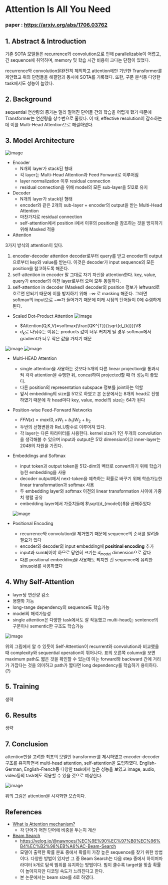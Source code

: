 # Attention Is All You Need
### paper : https://arxiv.org/abs/1706.03762

## 1. Abstract & Introduction
기존 SOTA 모델들은 recurrence와 convolution으로 인해 parallelizable이 어렵고, 긴 sequence에 취약하며, memory 및 학습 시간 비용이 크다는 단점이 있었다.

recurrence와 convolution을완전히 제외하고 attention에만 기반한 Transformer를 제안했고 위의 단점들을 해결함과 동시에 SOTA를 기록했다. 또한, 구문 분석등 다양한
task에서도 성능이 높았다.

## 2. Background
sequential 연산량의 증가는 멀리 떨어진 단어들 간의 학습을 어렵게 했기 때문에 Transformer는 연산량을 상수번으로 줄였다. 이 때, effective resolution이 감소하는데 이를 Multi-Head Attention으로 해결하였다.

## 3. Model Architecture
![image](https://user-images.githubusercontent.com/70709889/176033237-bcc03398-0f12-42d5-9173-d233f9ef52be.png)

- Encoder
  - N개의 layer가 stack된 형태
  - 각 layer는 Multi-Head Attention과 Feed Forward로 이루어짐
  - layer normalization 이후 residual connection
  - residual connection을 위해 model의 모든 sub-layer을 512로 유지
- Decoder
  - N개의 layer가 stack된 형태
  - encoder와 같은 2개의 sub-layer + encoder의 output을 받는 Multi-Head Attention
  - 마찬가지로 residual connection
  - self-attention에서 position i에서 이후의 position을 참조하는 것을 방지하기 위해 Masked 적용
- Attention

3가지 방식의 attention이 있다.
1. encoder-decoder attention
decoder로부터 query를 받고 encoder의 output으로부터 key와 value를 받는다. 이것은 decoder가 input sequence의 모든 position을 참고하도록 해준다.
2. self-attention in encoder
말 그대로 자기 자신을 attention한다. key, value, query가 encoder의 이전 layer로부터 오며 모두 동일하다.
3. self-attention in decoder (Masked)
decoder의 position 정보가 leftward로 흐르면 안되기 때문에 이를 방지하기 위해 $-\infty$ 로 masking 해준다. 그러면 softmax의 input으로 $-\infty$가 들어가기 때문에 미래 시점의 단어들이 0에 수렴하게 된다.

  - Scaled Dot-Product Attention
![image](https://user-images.githubusercontent.com/70709889/176039169-9bdfa9c2-b4d7-45ef-a7f0-ea009fd2f548.png)

    - $Attention(Q,K,V)=softmax(\frac{QK^{T}}{\sqrt{d_{k}}})V$
    - $d_{k}$로 나눠주는 이유는 products 값이 너무 커지게 될 경우 softmax에서 gradient가 너무 작은 값을 가지기 때문
    
![image](https://user-images.githubusercontent.com/70709889/176039860-cf8b4c2c-f462-4431-8ac3-028a3b10d136.png)
![image](https://user-images.githubusercontent.com/70709889/176040649-18e5461a-9dbc-4a22-b438-cec23b2b4daa.png)

  - Multi-HEAD Attention
    - single attention을 사용하는 것보다 h개의 다른 linear projection을 통과시켜 각각 attention을 수행한 뒤, concat하여 projected할 때 더 성능이 좋았다.
    - 다른 position의 representation subspace 정보를 joint하는 역할
    - 앞서 embedding의 size를 512로 하였고 본 논문에서는 8개의 head로 진행하였기 때문에 각 head마다 key, value, model의 size는 64가 된다
- Position-wise Feed-Forward Networks
  - $FFN(x)=max(0,xW_{1}+b_{1})W_{2}+b_{2}$
  - 두번의 선형변환과 ReLU함수로 이루어져 있다.
  - 각 layer는 다른 파라미터를 사용한다. kernel size가 1인 두개의 convolution을 생각해볼 수 있으며 input과 output은 512 dimension이고 inner-layer는 2048의 차원을 가진다.
- Embeddings and Softmax
  - input token과 output token을 512-dim의 벡터로 convert하기 위해 학습가능한 embedding을 사용
  - decoder output에서 next-token을 예측하는 확률로 바꾸기 위해 학습가능한 linear transformation과 softmax 사용
  - 두 embedding layer와 softmax 이전의 linear transformation 사이에 가중치 행렬 공유
  - embedding layer에서 가중치들에 $\sqrt{d_{model}}$을 곱해주었다
  
  ![image](https://user-images.githubusercontent.com/70709889/176045581-a232e2f2-bdc5-438e-b7bd-4d715d68111e.png)

- Positional Encoding
  - recurrence와 convolution을 제거했기 때문에 sequence의 순서를 알려줄 필요가 있다
  - encoder와 decoder의 input embedding에 **positinal encoding** 추가
  - input과 sum되어야 하므로 당연히 크기는 $d_{model}$ dimension으로 같다
  - 다른 positional embedding을 사용해도 되지만 긴 sequence에 유리한 sinusoid를 사용하였다
## 4. Why Self-Attention
- layer당 연산량 감소
- 병렬화 가능
- long-range dependency의 sequence도 학습가능
- model의 해석가능성
- single attention은 다양한 task에서도 잘 작동했고 multi-head는 sentence의 구문이나 sementic한 구조도 학습가능

![image](https://user-images.githubusercontent.com/70709889/176091465-94743c65-7a53-490a-90c9-4a3f59f62ecd.png)

위의 그림에서 알 수 있듯이 Self-Attention이 recurrent와 convolution과 비교했을 때 complexity와 sequential operation이 뛰어나다. 표의 오른쪽 column을 보면 maximum path도 짧은 것을 확인할 수 있는데 이는 forward와 backward 간에 거리가 가깝다는 것을 의미하고 path가 짧다면 long dependency를 학습하기 용이하다. (?)
## 5. Training
생략
## 6. Results
생략
## 7. Conclusion
attention만을 고려한 최초의 모델인 transformer를 제시하였고 encoder-decoder 구조를 유지하면서 multi-head attention, self-attention을 도입하였다.
English-German, English-French등 다양한 task에서 높은 성능을 보였고   image, audio, video등의 task에도 적용할 수 있을 것으로 예상한다.

![image](https://user-images.githubusercontent.com/70709889/176092935-623425c3-ab51-444c-a829-9e28a8328377.png)

위의 그림은 attention을 시각화한 모습이다.

## References
- [What is Attention mechanism?](https://wikidocs.net/22893)
  - 각 단어가 어떤 단어에 비중을 두는지 계산
- [Beam Search](https://blog.naver.com/PostView.nhn?blogId=sooftware&logNo=221809101199&from=search&redirect=Log&widgetTypeCall=true&directAccess=false)
  - https://velog.io/@nawnoes/%EC%9E%90%EC%97%B0%EC%96%B4%EC%B2%98%EB%A6%AC-Beam-Search
  - 모델이 출력한 확률 분포 중에서 확률이 가장 높은 sequence를 찾기 위한 방법이다. 다양한 방법이 있지만 그 중 Beam Search는 다음 step 중에서 하이퍼파라미터 k개로 탐색 범위를 유지하는 방법이다. 빔이 클수록 target을 맞출 확률이 높아지지만 디코딩 속도가 느려진다고 한다.
  - 본 논문에서는 beam size를 4로 하였다.
